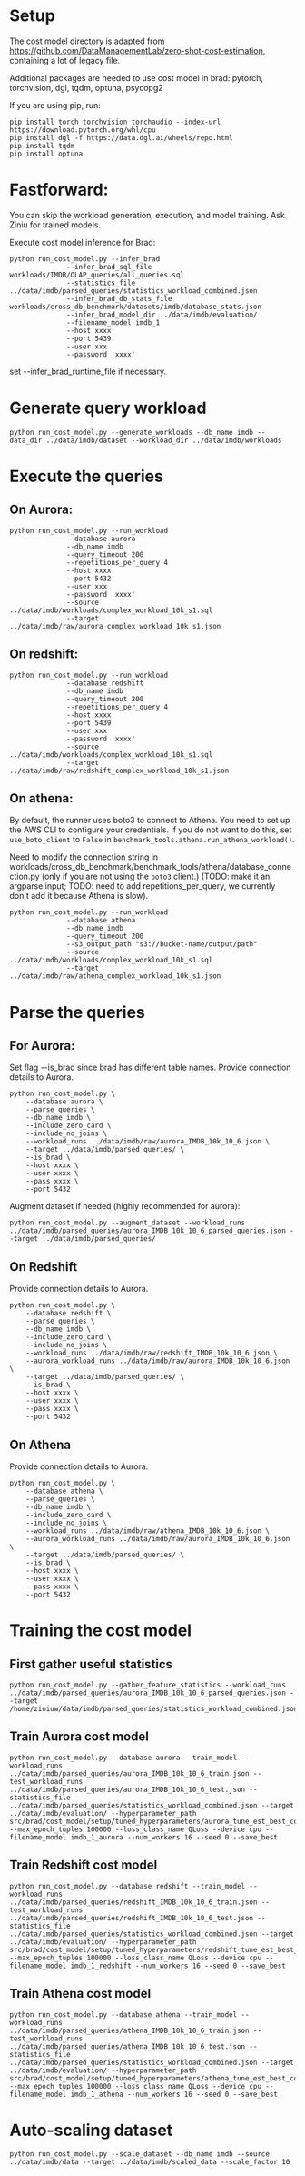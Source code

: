 # Setup
The cost model directory is adapted from https://github.com/DataManagementLab/zero-shot-cost-estimation, 
containing a lot of legacy file.

Additional packages are needed to use cost model in brad: pytorch, torchvision, dgl, tqdm, optuna, psycopg2

If you are using pip, run:
```angular2html
pip install torch torchvision torchaudio --index-url https://download.pytorch.org/whl/cpu
pip install dgl -f https://data.dgl.ai/wheels/repo.html
pip install tqdm
pip install optuna
```

# Fastforward: 

You can skip the workload generation, execution, and model training. Ask Ziniu for trained models.

Execute cost model inference for Brad:
```angular2html
python run_cost_model.py --infer_brad 
              --infer_brad_sql_file workloads/IMDB/OLAP_queries/all_queries.sql
              --statistics_file ../data/imdb/parsed_queries/statistics_workload_combined.json
              --infer_brad_db_stats_file workloads/cross_db_benchmark/datasets/imdb/database_stats.json
              --infer_brad_model_dir ../data/imdb/evaluation/ 
              --filename_model imdb_1
              --host xxxx
              --port 5439
              --user xxx
              --password 'xxxx'
```
set --infer_brad_runtime_file if necessary. 

# Generate query workload
```angular2html
python run_cost_model.py --generate_workloads --db_name imdb --data_dir ../data/imdb/dataset --workload_dir ../data/imdb/workloads
```

# Execute the queries
## On Aurora:
```angular2html
python run_cost_model.py --run_workload 
              --database aurora
              --db_name imdb
              --query_timeout 200 
              --repetitions_per_query 4
              --host xxxx
              --port 5432
              --user xxx
              --password 'xxxx'
              --source ../data/imdb/workloads/complex_workload_10k_s1.sql
              --target ../data/imdb/raw/aurora_complex_workload_10k_s1.json
```

## On redshift:
```angular2html
python run_cost_model.py --run_workload 
              --database redshift
              --db_name imdb
              --query_timeout 200
              --repetitions_per_query 4
              --host xxxx
              --port 5439
              --user xxx
              --password 'xxxx'
              --source ../data/imdb/workloads/complex_workload_10k_s1.sql
              --target ../data/imdb/raw/redshift_complex_workload_10k_s1.json
```

## On athena:
By default, the runner uses boto3 to connect to Athena. You need to set up the
AWS CLI to configure your credentials. If you do not want to do this, set
`use_boto_client` to `False` in `benchmark_tools.athena.run_athena_workload()`.

Need to modify the connection string in workloads/cross_db_benchmark/benchmark_tools/athena/database_connection.py (only if you are not using the `boto3` client.)
(TODO: make it an argparse input; TODO: need to add repetitions_per_query, we currently don't add it because Athena is slow).

```angular2html
python run_cost_model.py --run_workload 
              --database athena
              --db_name imdb
              --query_timeout 200
              --s3_output_path "s3://bucket-name/output/path"
              --source ../data/imdb/workloads/complex_workload_10k_s1.sql
              --target ../data/imdb/raw/athena_complex_workload_10k_s1.json
```

# Parse the queries

## For Aurora:
Set flag --is_brad since brad has different table names. Provide connection details to Aurora.
```angular2html
python run_cost_model.py \
    --database aurora \
    --parse_queries \
    --db_name imdb \
    --include_zero_card \
    --include_no_joins \
    --workload_runs ../data/imdb/raw/aurora_IMDB_10k_10_6.json \
    --target ../data/imdb/parsed_queries/ \
    --is_brad \
    --host xxxx \
    --user xxxx \
    --pass xxxx \
    --port 5432
```


Augment dataset if needed (highly recommended for aurora):
```angular2html
python run_cost_model.py --augment_dataset --workload_runs ../data/imdb/parsed_queries/aurora_IMDB_10k_10_6_parsed_queries.json --target ../data/imdb/parsed_queries/
```


## On Redshift
Provide connection details to Aurora.
```angular2html
python run_cost_model.py \
    --database redshift \
    --parse_queries \
    --db_name imdb \
    --include_zero_card \
    --include_no_joins \
    --workload_runs ../data/imdb/raw/redshift_IMDB_10k_10_6.json \
    --aurora_workload_runs ../data/imdb/raw/aurora_IMDB_10k_10_6.json \
    --target ../data/imdb/parsed_queries/ \
    --is_brad \
    --host xxxx \
    --user xxxx \
    --pass xxxx \
    --port 5432
```

## On Athena
Provide connection details to Aurora.
```angular2html
python run_cost_model.py \
    --database athena \
    --parse_queries \
    --db_name imdb \
    --include_zero_card \
    --include_no_joins \
    --workload_runs ../data/imdb/raw/athena_IMDB_10k_10_6.json \
    --aurora_workload_runs ../data/imdb/raw/aurora_IMDB_10k_10_6.json \
    --target ../data/imdb/parsed_queries/ \
    --is_brad \
    --host xxxx \
    --user xxxx \
    --pass xxxx \
    --port 5432
```

# Training the cost model


## First gather useful statistics

```angular2html
python run_cost_model.py --gather_feature_statistics --workload_runs ../data/imdb/parsed_queries/aurora_IMDB_10k_10_6_parsed_queries.json --target /home/ziniuw/data/imdb/parsed_queries/statistics_workload_combined.json
```

## Train Aurora cost model

```angular2html
python run_cost_model.py --database aurora --train_model --workload_runs ../data/imdb/parsed_queries/aurora_IMDB_10k_10_6_train.json --test_workload_runs ../data/imdb/parsed_queries/aurora_IMDB_10k_10_6_test.json --statistics_file ../data/imdb/parsed_queries/statistics_workload_combined.json --target ../data/imdb/evaluation/ --hyperparameter_path src/brad/cost_model/setup/tuned_hyperparameters/aurora_tune_est_best_config.json --max_epoch_tuples 100000 --loss_class_name QLoss --device cpu --filename_model imdb_1_aurora --num_workers 16 --seed 0 --save_best
```

## Train Redshift cost model

```angular2html
python run_cost_model.py --database redshift --train_model --workload_runs ../data/imdb/parsed_queries/redshift_IMDB_10k_10_6_train.json --test_workload_runs ../data/imdb/parsed_queries/redshift_IMDB_10k_10_6_test.json --statistics_file ../data/imdb/parsed_queries/statistics_workload_combined.json --target ../data/imdb/evaluation/ --hyperparameter_path src/brad/cost_model/setup/tuned_hyperparameters/redshift_tune_est_best_config.json --max_epoch_tuples 100000 --loss_class_name QLoss --device cpu --filename_model imdb_1_redshift --num_workers 16 --seed 0 --save_best
```

## Train Athena cost model

```angular2html
python run_cost_model.py --database athena --train_model --workload_runs ../data/imdb/parsed_queries/athena_IMDB_10k_10_6_train.json --test_workload_runs ../data/imdb/parsed_queries/athena_IMDB_10k_10_6_test.json --statistics_file ../data/imdb/parsed_queries/statistics_workload_combined.json --target ../data/imdb/evaluation/ --hyperparameter_path src/brad/cost_model/setup/tuned_hyperparameters/athena_tune_est_best_config.json --max_epoch_tuples 100000 --loss_class_name QLoss --device cpu --filename_model imdb_1_athena --num_workers 16 --seed 0 --save_best
```


# Auto-scaling dataset

```angular2html
python run_cost_model.py --scale_dataset --db_name imdb --source ../data/imdb/data --target ../data/imdb/scaled_data --scale_factor 10
```
